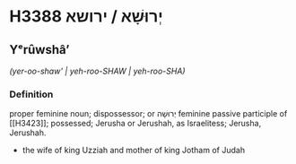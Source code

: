 # H3388 יְרוּשָׁא / ירושא

## Yᵉrûwshâʼ

_(yer-oo-shaw' | yeh-roo-SHAW | yeh-roo-SHA)_

### Definition

proper feminine noun; dispossessor; or יְרוּשָׁה feminine passive participle of [[H3423]]; possessed; Jerusha or Jerushah, as Israelitess; Jerusha, Jerushah.

- the wife of king Uzziah and mother of king Jotham of Judah
